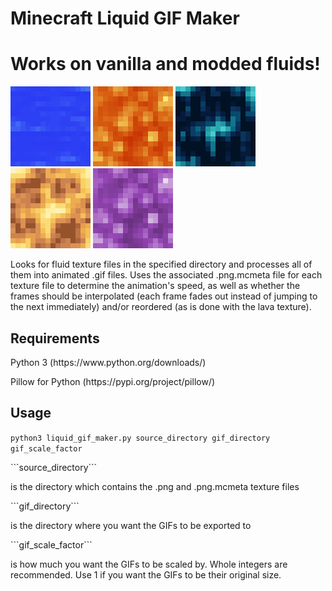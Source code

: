 # Minecraft Liquid GIF Maker
<h1>Works on vanilla and modded fluids!</h1>

![Water GIF](gifs/water_still.gif)
![Lava GIF](gifs/lava_still.gif)
![Resonant Ender GIF](gifs/thermal_116/ender_still.gif)
![Energized Glowstone GIF](gifs/thermal_116/glowstone_still.gif)
![Molten Manyullyn GIF](gifs/tinkers_1710/liquid_manyullyn.gif)

<p>
Looks for fluid texture files in the specified directory and processes all of them into animated .gif files. Uses the associated .png.mcmeta file for each texture file to determine the animation's speed, as well as whether the frames should be interpolated (each frame fades out instead of jumping to the next immediately) and/or reordered (as is done with the lava texture).
</p>

<h2>Requirements</h2>
<p>Python 3 (https://www.python.org/downloads/)</p>
<p>Pillow for Python (https://pypi.org/project/pillow/)</p>

<h2>Usage</h2>

```python3 liquid_gif_maker.py source_directory gif_directory gif_scale_factor```
<p>
```source_directory``` <p>is the directory which contains the .png and .png.mcmeta texture files</p>
```gif_directory``` <p>is the directory where you want the GIFs to be exported to</p>
```gif_scale_factor``` <p>is how much you want the GIFs to be scaled by. Whole integers are recommended. Use 1 if you want the GIFs to be their original size.</p>
</p>
